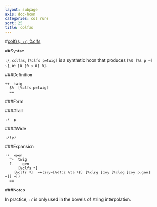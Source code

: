 ```yaml
---
layout: subpage
axis: doc-hoon
categories: col rune
sort: 25
title: colfas
---
```


#[colfas, `:/`, %clfs](#clfs)

##Syntax

`:/`, `colfas`, `[%clfs p=twig]` is a synthetic hoon that
produces `[%$ [%$ p ~] ~]`, ie, `[0 [0 p 0] 0]`.

###Definition

    ++  twig  
      $%  [%clfs p=twig]
      ==

###Form

####Tall

    :/  p

####Wide

    :/(p)

###Expansion
    
    ++  open
      ^-  twig
      ?-    gen
          [%clfs *]
        [%clfs *]  =+(zoy=[%dtzz %ta %$] [%clsg [zoy [%clsg [zoy p.gen] ~]] ~])
      ==

###Notes

In practice, `:/` is only used in the bowels of string interpolation.
